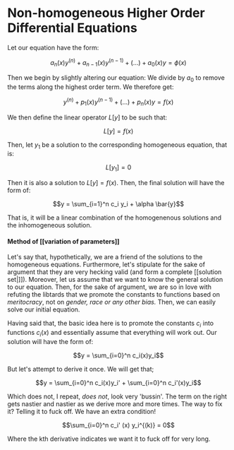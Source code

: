 # Non-homogeneous Higher Order Differential Equations

Let our equation have the form:

$$a_n(x)y^{(n)} + a_{n-1}(x)y^{(n-1)} + (...) + a_0(x) y = \phi(x)$$

Then we begin by slightly altering our equation: We divide by $a_0$ to remove the terms along the highest order term. We therefore get:


$$y^{(n)} + p_1(x)y^{(n-1)} + (...) + p_n(x) y = f(x)$$

We then define the linear operator $L[y]$ to be such that:

$$L[y] = f(x)$$

Then, let $y_1$ be a solution to the corresponding homogeneous equation, that is:

$$L[y_1] = 0$$

Then it is also a solution to $L[y] = f(x)$. Then, the final solution will have the form of:

$$y = \sum_{i=1}^n c_i y_i + \alpha \bar{y}$$

That is, it will be a linear combination of the homogenenous solutions and the inhomogeneous solution. 


#### Method of [[variation of parameters]]
Let's say that, hypothetically, we are a friend of the solutions to the homogeneous equations. Furthermore, let's stipulate for the sake of argument that they are very hecking valid (and form a complete [[solution set|]]). Moreover, let us assume that we want to know the general solution to our equation. Then, for the sake of argument, we are so in love with refuting the libtards that we promote the constants to functions based on *meritocracy*, not on *gender, race or any other bias.* Then, we can easily solve our initial equation.

Having said that, the basic idea here is to promote the constants $c_i$ into functions $c_i(x)$ and essentially assume that everything will work out. Our solution will have the form of:

$$y = \sum_{i=0}^n c_i(x)y_i$$
  
But let's attempt to derive it once. We will get that;

$$y =  \sum_{i=0}^n c_i(x)y_i' + \sum_{i=0}^n c_i'(x)y_i$$

Which does not, I repeat, *does not*, look very 'bussin'. The term on the right gets nastier and nastier as we derive more and more times. The way to fix it? Telling it to fuck off. We have an extra condition!

$$\sum_{i=0}^n c_i' (x) y_i^{(k)} = 0$$

Where the kth derivative indicates we want it to fuck off for very long.

